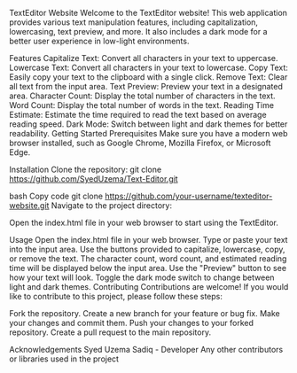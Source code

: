 TextEditor Website
Welcome to the TextEditor website! This web application provides various text manipulation features, including capitalization, lowercasing, text preview, and more. It also includes a dark mode for a better user experience in low-light environments.

Features
Capitalize Text: Convert all characters in your text to uppercase.
Lowercase Text: Convert all characters in your text to lowercase.
Copy Text: Easily copy your text to the clipboard with a single click.
Remove Text: Clear all text from the input area.
Text Preview: Preview your text in a designated area.
Character Count: Display the total number of characters in the text.
Word Count: Display the total number of words in the text.
Reading Time Estimate: Estimate the time required to read the text based on average reading speed.
Dark Mode: Switch between light and dark themes for better readability.
Getting Started
Prerequisites
Make sure you have a modern web browser installed, such as Google Chrome, Mozilla Firefox, or Microsoft Edge.

Installation
Clone the repository: git clone https://github.com/SyedUzema/Text-Editor.git

bash
Copy code
git clone https://github.com/your-username/texteditor-website.git
Navigate to the project directory:

Open the index.html file in your web browser to start using the TextEditor.

Usage
Open the index.html file in your web browser.
Type or paste your text into the input area.
Use the buttons provided to capitalize, lowercase, copy, or remove the text.
The character count, word count, and estimated reading time will be displayed below the input area.
Use the "Preview" button to see how your text will look.
Toggle the dark mode switch to change between light and dark themes.
Contributing
Contributions are welcome! If you would like to contribute to this project, please follow these steps:

Fork the repository.
Create a new branch for your feature or bug fix.
Make your changes and commit them.
Push your changes to your forked repository.
Create a pull request to the main repository.

Acknowledgements
Syed Uzema Sadiq - Developer
Any other contributors or libraries used in the project
